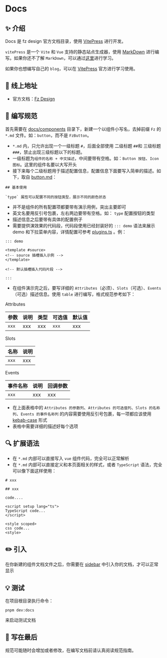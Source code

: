 # Docs

## ✨ 介绍

Docs 是 fz design 官方文档目录，使用 [VitePress](https://github.com/vuejs/vitepress) 进行开发。

`vitePress` 是一个 `Vite` 和 `Vue` 支持的静态站点生成器，使用 [MarkDown](https://zh.wikipedia.org/zh-tw/Markdown) 进行编写。如果你还不了解 `MarkDown`，可以通过[这里](http://younghz.github.io/Markdown/)进行学习。

如果你也想编写自己的 `blog`，可以在 [VitePress](https://github.com/vuejs/vitepress) 官方进行学习使用。

## 🐳 线上地址

- 官方文档：[Fz Design](https://fangzhioo.github.io/fz-design)

## 🚧 编写规范

首先需要在 [docs/components](https://github.com/fangzhioo/fz-design/tree/master/docs/components) 目录下，新建一个以组件小写名，去掉前缀 `Fz` 的 `*.md` 文件。如：`button`，而不是 `FzButton`。

- `*.md` 内，只允许出现一个一级标题 `#`，后面全部使用 二级标题 `##`和 三级标题 `###`，禁止出现三级标题以下的标题。
- 一级标题为`组件的名称 + 中文描述`，中间要带有空格。如：`Button 按钮`、`Icon 图标`。这里的组件名要以大写开头
- 接下来每个二级标题用于描述配置信息，配置信息下面要写入简单的描述。如下，取自 [button.md](https://github.com/fangzhioo/fz-design/blob/master/docs/components/button.md)：

```
## 基本使用

`type` 属性可以配置不同的按钮类型，展示不同的颜色状态
```

- 并不是组件的所有配置项都要带有演示用例，突出主要即可
- 英文名要用反引号包裹，左右两边要带有空格。如： `type` 配置按钮的类型
- 描述信息之后要带有具体的配置例子
- 需要提供演效果的代码段，代码段使用已经封装好的 `::: demo` 语法来展示 demo 和下拉菜单内容，详情配置可参考 [plugins.ts](https://github.com/fangzhioo/fz-design/blob/master/docs/.vitepress/plugins/plugins-demo.ts) 。例：

```
::: demo

<template #source>
<!-- source 插槽插入示例 -->
</template>

<!-- 默认插槽插入代码片段 -->

:::

```

- 在组件演示完之后，要写详细的 `Attributes`（必须）、`Slots`（可选）、`Events`（可选）描述信息。使用 `table` 进行编写，格式规范参考如下：

Attributes

| 参数  | 说明 | 类型 | 可选值 | 默认值 |
| ----- | ---- | ---- | ------ | ------ |
| `xxx` | xxx  | xxx  | `xxx`  | xxx    |

Slots

| 名称  | 说明 |
| ----- | ---- |
| `xxx` | xxx  |

Events

| 事件名称 | 说明 | 回调参数 |
| -------- | ---- | -------- |
| `xxx`    | xxx  | xxx      |

- 在上面表格中的 `Attributes 的参数列`、`Attributes 的可选值列`、`Slots 的名称列`、`Events 的事件名称列` 的内容需要使用反引号包裹，每一项都应该使用 [kebab-case](https://staging-cn.vuejs.org/guide/components/props.html#prop-passing-details) 形式
- 表格中需要详细的描述好每个选项

## 🔍 扩展语法

- 在 `*.md` 内部可以直接写入 `vue` 组件代码，完全可以正常解析
- 在 `*.md` 内部可以直接定义和本页面相关的样式，或者 `TypeScript` 语法，完全可以像下面这样使用：

```
# xxx

## xxx

code....

<script setup lang="ts">
TypeScript code...
</script>

<style scoped>
css code...
<style>
```

## ✏️ 引入

在你新建的组件文档文件之后，你需要在 [sidebar](https://github.com/fangzhioo/fz-design/blob/master/docs/.vitepress/config/sidebar.ts) 中引入你的文档，才可以正常显示

## 💡 测试

在项目根目录执行命令：

```shell
pnpm dev:docs
```

来启动测试文档

## 💬 写在最后

规范可能随时会增加或者修改，在编写文档前请认真阅读规范指南。
